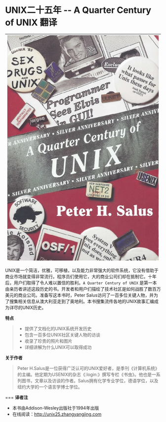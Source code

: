 # UNIX二十五年 -- A Quarter Century of UNIX 翻译

| ![cover](cover.jpg) |
| :-: |

UNIX是一个简洁，优雅，可移植，以及能力非常强大的软件系统，它没有借助于商业市场就变得非常流行。程序员们使用它，大的商业公司们却在抵制它。十年后，用户们取得了令人难以置信的胜利。`A Quarter Century of UNIX` 是第一本由亲历者讲述这段历史的书。开发者和用户们描绘了技术社区是如何战胜了数百万美元的商业公司。准备写这本书时，Peter Salus访问了一百多位关键人物，并为了搜集相关信息从澳大利亚走到了奥地利。本书搜集流传各地的UNIX故事汇编成为详尽的UNIX历史。

**特点**

> * 提供了文档化的UNIX系统开发历史
> * 包含一百多位UNIX社区关键人物的访谈
> * 收录了珍贵的照片和图片
> * 详细讲解为什么UNIX可以取得成功

**关于作者**

> Peter H.Salus是一位获得广泛认可的UNIX爱好者，是季刊《计算机系统》的主编。他定期为USENIX的杂志《:login:》撰写专栏《书虫》。他也是一系列图书，文章以及访谈的作者。Salus拥有化学专业学位，德语学位，以及纽约大学的一个语言学博士学位。

===
**译者注**
* 本书由Addison-Wesley出版社于1994年出版
* 在线阅读：http://unix25.zhangyangjing.com
